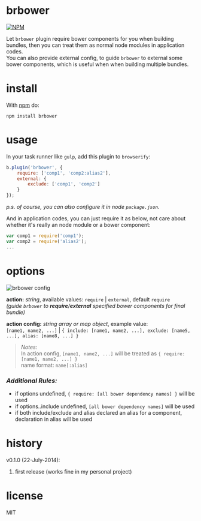 brbower
=======

[![NPM](https://nodei.co/npm/brbower.png)](https://nodei.co/npm/brbower/)

Let `brbower` plugin require bower components for you when building bundles, then you can treat them as normal node modules in application codes.  
You can also provide external config, to guide `brbower` to external some bower components, which is useful when when building multiple bundles.


# install

With [npm](https://npmjs.org) do:

```
npm install brbower
```

# usage
In your task runner like `gulp`, add this plugin to `browserify`:
```javascript
b.plugin('brbower', {
	require: ['comp1', 'comp2:alias2'],
	external: {
		exclude: ['comp1', 'comp2']
	}
});
```
_p.s. of course, you can also configure it in node `package.json`._

And in application codes, you can just require it as below, not care about whether it's really an node module or a bower component:
```javascript
var comp1 = require('comp1');
var comp2 = require('alias2');
...
```

# options
![brbower config](https://raw.githubusercontent.com/tminglei/brbower/master/doc/brbower-config.png)

**action:** _string_, available values: `require` | `external`, default `require`  
_(guide `brbower` to **require**/**external** specified bower components for final bundle)_  

**action config:** _string array or map object_, example value:  
`[name1, name2, ...]` | `{ include: [name1, name2, ...], exclude: [name5, ...], alias: [name8, ...] }`

> _Notes:_  
> In action config, `[name1, name2, ...]` will be treated as `{ require: [name1, name2, ...] }`  
> name format: `name[:alias]`

### _Additional Rules:_
- if options undefined, `{ require: [all bower dependency names] }` will be used
- if options..include undefined, `[all bower dependency names]` will be used
- if both include/exclude and alias declared an alias for a component, declaration in alias will be used

# history
v0.1.0 (22-July-2014):  
1) first release (works fine in my personal project)

# license

MIT
